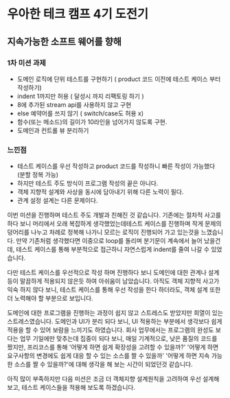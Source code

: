 # 우아한 테크 캠프 4기 도전기

## 지속가능한 소프트 웨어를 향해

### 1차 미션 과제

- 도메인 로직에 단위 테스트를 구현하기 ( product 코드 이전에 테스트 케이스 부터 작성하기)
- indent 1까지만 허용 ( 달성시 까지 리팩토링 하기 )
- 8에 추가된 stream api를 사용하지 않고 구현
- else 예약어를 쓰지 않기 ( switch/case도 허용 x)
- 함수(또는 메소드)의 길이가 10라인을 넘어가지 않도록 구현.
- 도메인과 컨트롤 뷰 분리하기

### 느낀점

- 테스트 케이스를 우선 작성하고 product 코드를 작성하니 빠른 작성이 가능했다 (분할 정복 가능)
- 하지만 테스트 주도 방식이 프로그램 작성의 끝은 아니다.
- 객체 지향적 설계와 사상을 동시에 담아내기 위해 다른 노력이 필다.
- 관계 설정 설계는 다른 문제이다.

이번 미션을 진행하며 테스트 주도 개발과 친해진 것 같습니다. 기존에는 절차적 사고를 하다 보니 머리에서 오래 복잡하게 생각했었는데테스트 케이스를 진행하며 작게 문제의 덩어리를 나누고 차례로 정복해 나가니 모르는 로직이 진행되어 가고 있는것을 느꼈습니다. 만약 기존처럼 생각했다면 이중으로 loop를 돌리며 분기문이 계속에서 늘어 났을건데, 테스트 케이스를 통해 부분적으로 접근하니 자연스럽게 indent를 줄여 나갈 수 있었습니다.

다만 테스트 케이스를 우선적으로 작성 하며 진행하다 보니 도메인에 대한 관계나 설계등이 말끔하게 적용되지 않은듯 하여 아쉬움이 남았습니다. 아직도 객체 지향적 사고가 익숙 하지 않다 보니, 테스트 케이스를 통해 우선 작성을 한다 하더라도, 객체 설계 또한 더 노력해야 할 부분으로 보입니다. 

도메인에 대한 프로그램을 진행하는 과정이 쉽지 않고 스트레스도 받았지만 희열이 있는 스트레스였습니다. 도메인과 UI가 분리 되다 보니, UI 적용하는 부분에서 생각보다 쉽게 적용을 할 수 있어 보람을 느끼기도 하였습니다. 회사 업무에서는 프로그램의 완성도 보다는 업무 기일에만 맞추는데 집중이 되다 보니, 매일 기계적으로, 낮은 품질의 코드를 짰지만, 프리코스를 통해 '어떻게 하면 쉽게 확장성을 고려할 수 있을까?' '어떻게 하면 요구사항의 변경에도 쉽게 대응 할 수 있는 소스를 짤 수 있을까' '어떻게 하면 지속 가능한 소스를 짤 수 있을까?'에 대해 생각을 해 보는 시간이 되었던것 같습니다.

아직 많이 부족하지만 다음 미션은 조금 더 객체지향 설계원칙을 고려하여 우선 설계해 보고, 테스트 케이스들을 적용해 보도록 하겠습니다.

